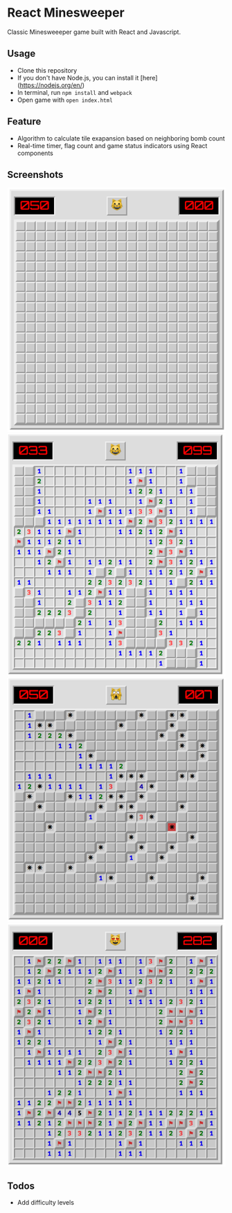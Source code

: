 # React Minesweeper

Classic Minesweeeper game built with React and Javascript.

## Usage
* Clone this repository
* If you don't have Node.js, you can install it [here] (https://nodejs.org/en/)
* In terminal, run `npm install` and `webpack`
* Open game with `open index.html`

## Feature
* Algorithm to calculate tile exapansion based on neighboring bomb count
* Real-time timer, flag count and game status indicators using React components

## Screenshots

![game-start]
![flag-indicator]
![game-lost]
![game-won]

[game-start]: ./screenshots/game-start.png
[flag-indicator]: ./screenshots/flag-indicator.png
[game-lost]: ./screenshots/game-lost.png
[game-won]: ./screenshots/game-won.png

## Todos
* Add difficulty levels
